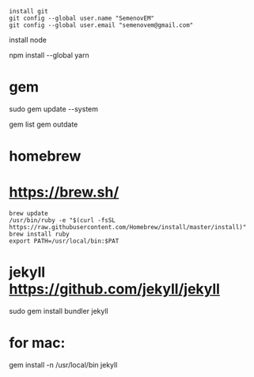 ```
install git 
git config --global user.name "SemenovEM"
git config --global user.email "semenovem@gmail.com"
```

install node


npm install --global yarn

# gem
sudo gem update --system

gem list
gem outdate


# homebrew
# https://brew.sh/
```
brew update
/usr/bin/ruby -e "$(curl -fsSL https://raw.githubusercontent.com/Homebrew/install/master/install)"
brew install ruby
export PATH=/usr/local/bin:$PAT
```



# jekyll https://github.com/jekyll/jekyll
sudo gem install bundler jekyll
# for mac:
gem install -n /usr/local/bin jekyll
